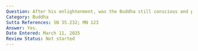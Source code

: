 ```yaml
---
Question: After his enlightenment, was the Buddha still conscious and perceptive.
Category: Buddha
Sutta References: SN 35.232; MN 123
Answer: Yes.
Date Entered: March 11, 2025
Review Status: Not started
---
```

